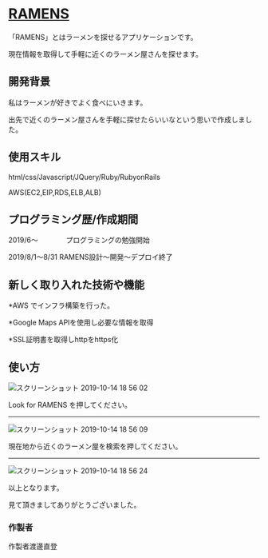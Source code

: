 # [RAMENS](https://ramens-nabe.com)

「RAMENS」とはラーメンを探せるアプリケーションです。

現在情報を取得して手軽に近くのラーメン屋さんを探せます。

## 開発背景

私はラーメンが好きでよく食べにいきます。

出先で近くのラーメン屋さんを手軽に探せたらいいなという思いで作成しました。

## 使用スキル

html/css/Javascript/JQuery/Ruby/RubyonRails

AWS(EC2,EIP,RDS,ELB,ALB)

## プログラミング歴/作成期間

2019/6〜　　　　プログラミングの勉強開始

2019/8/1〜8/31 RAMENS設計〜開発〜デプロイ終了

## 新しく取り入れた技術や機能

*AWS でインフラ構築を行った。

*Google Maps APIを使用し必要な情報を取得

*SSL証明書を取得しhttpをhttps化

## 使い方

![スクリーンショット 2019-10-14 18 56 02](https://user-images.githubusercontent.com/50729077/66743261-7a9acc80-eeb4-11e9-9472-1571278880a7.png)

Look for RAMENS を押してください。

***

![スクリーンショット 2019-10-14 18 56 09](https://user-images.githubusercontent.com/50729077/66743918-07925580-eeb6-11e9-8cc6-4ad14c83c382.png)

現在地から近くのラーメン屋を検索を押してください。

***
![スクリーンショット 2019-10-14 18 56 24](https://user-images.githubusercontent.com/50729077/66744165-aae36a80-eeb6-11e9-8264-cf98f32d038b.png)

以上となります。

見て頂きましてありがとうございました。

### 作製者

作製者渡邊直登



